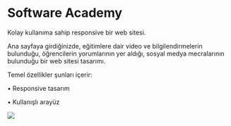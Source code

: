 # Software Academy

Kolay kullanıma sahip responsive bir web sitesi.

Ana sayfaya girdiğinizde, eğitimlere dair video ve bilgilendirmelerin bulunduğu, öğrencilerin yorumlarının yer aldığı, sosyal medya mecralarının bulunduğu bir web sitesi tasarımı.

Temel özellikler şunları içerir:

• Responsive tasarım

• Kullanışlı arayüz 


![](https://github.com/Rasime-Dumlupunar/software-academy/blob/main/academy.gif)
